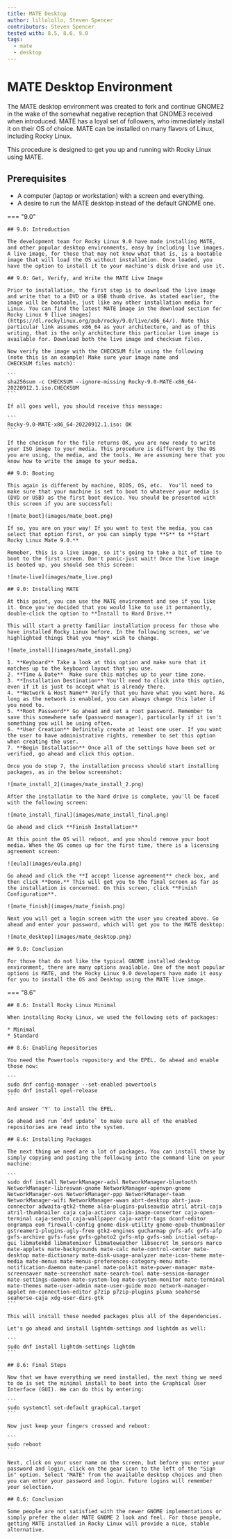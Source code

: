 ```yaml
---
title: MATE Desktop
author: lillolollo, Steven Spencer
contributors: Steven Spencer
tested with: 8.5, 8.6, 9.0
tags:
  - mate
  - desktop
---
```


# MATE Desktop Environment

The MATE desktop environment was created to fork and continue GNOME2 in the wake of the somewhat negative reception that GNOME3 received when introduced. MATE has a loyal set of followers, who immediately install it on their OS of choice. MATE can be installed on many flavors of Linux, including Rocky Linux.

This procedure is designed to get you up and running with Rocky Linux using MATE.

## Prerequisites

* A computer (laptop or workstation) with a screen and everything.
* A desire to run the MATE desktop instead of the default GNOME one.

=== "9.0"
    
    ## 9.0: Introduction 

    The development team for Rocky Linux 9.0 have made installing MATE, and other popular desktop environments, easy by including live images. A live image, for those that may not know what that is, is a bootable image that will load the OS without installation. Once loaded, you have the option to install it to your machine's disk drive and use it. 

    ## 9.0: Get, Verify, and Write the MATE Live Image

    Prior to installation, the first step is to download the live image and write that to a DVD or a USB thumb drive. As stated earlier, the image will be bootable, just like any other installation media for Linux. You can find the latest MATE image in the download section for Rocky Linux 9 [live images](https://dl.rockylinux.org/pub/rocky/9.0/live/x86_64/). Note this particular link assumes x86_64 as your architecture, and as of this writing, that is the only architecture this particular live image is available for. Download both the live image and checksum files. 

    Now verify the image with the CHECKSUM file using the following 
    (note this is an example! Make sure your image name and 
    CHECKSUM files match): 

    ```
    sha256sum -c CHECKSUM --ignore-missing Rocky-9.0-MATE-x86_64-20220912.1.iso.CHECKSUM
    ```

    If all goes well, you should receive this message:

    ```
    Rocky-9.0-MATE-x86_64-20220912.1.iso: OK
    ```
    
    If the checksum for the file returns OK, you are now ready to write your ISO image to your media. This procedure is different by the OS you are using, the media, and the tools. We are assuming here that you know how to write the image to your media.

    ## 9.0: Booting

    This again is different by machine, BIOS, OS, etc.  You'll need to make sure that your machine is set to boot to whatever your media is (DVD or USB) as the first boot device. You should be presented with this screen if you are successful: 

    ![mate_boot](images/mate_boot.png)

    If so, you are on your way! If you want to test the media, you can select that option first, or you can simply type **S** to **Start Rocky Linux Mate 9.0.**

    Remeber, this is a live image, so it's going to take a bit of time to boot to the first screen. Don't panic-just wait! Once the live image is booted up, you should see this screen:

    ![mate-live](images/mate_live.png)

    ## 9.0: Installing MATE

    At this point, you can use the MATE environment and see if you like it. Once you've decided that you would like to use it permanently, double-click the option to **Install to Hard Drive.**

    This will start a pretty familiar installation process for those who have installed Rocky Linux before. In the following screen, we've highlighted things that you *may* wish to change.

    ![mate_install](images/mate_install.png)

    1. **Keyboard** Take a look at this option and make sure that it matches up to the keyboard layout that you use.
    2. **Time & Date**  Make sure this matches up to your time zone.
    3. **Installation Destination** You'll need to click into this option, even if it is just to accept what is already there.
    4. **Network & Host Name** Verify that you have what you want here. As long as the network is enabled, you can always change this later if you need to.
    5. **Root Password** Go ahead and set a root password. Remember to save this somewhere safe (password manager), particularly if it isn't something you will be using often.
    6. **User Creation** Definitely create at least one user. If you want the user to have administrative rights, remember to set this option when creating the user. 
    7. **Begin Installation** Once all of the settings have been set or verified, go ahead and click this option.

    Once you do step 7, the installation process should start installing packages, as in the below screenshot:

    ![mate_install_2](images/mate_install_2.png)

    After the installatin to the hard drive is complete, you'll be faced with the following screen:

    ![mate_install_final](images/mate_install_final.png)

    Go ahead and click **Finish Installation**

    At this point the OS will reboot, and you should remove your boot media. When the OS comes up for the first time, there is a licensing agreement screen:

    ![eula](images/eula.png)

    Go ahead and click the **I accept license agreement** check box, and then click **Done.** This will get you to the final screen as far as the installation is concerned. On this screen, click **Finish Configuration**.

    ![mate_finish](images/mate_finish.png)

    Next you will get a login screen with the user you created above. Go ahead and enter your password, which will get you to the MATE desktop:

    ![mate_desktop](images/mate_desktop.png)

    ## 9.0: Conclusion

    For those that do not like the typical GNOME installed desktop environment, there are many options available. One of the most popular options is MATE, and the Rocky Linux 9.0 developers have made it easy for you to install the OS and Desktop using the MATE live image.

=== "8.6"

    ## 8.6: Install Rocky Linux Minimal

    When installing Rocky Linux, we used the following sets of packages:

    * Minimal
    * Standard

    ## 8.6: Enabling Repositories

    You need the Powertools repository and the EPEL. Go ahead and enable those now:

    ```
    sudo dnf config-manager --set-enabled powertools
    sudo dnf install epel-release
    ```

    And answer 'Y' to install the EPEL.

    Go ahead and run `dnf update` to make sure all of the enabled repositories are read into the system.

    ## 8.6: Installing Packages

    The next thing we need are a lot of packages. You can install these by simply copying and pasting the following into the command line on your machine:

    ```
    sudo dnf install NetworkManager-adsl NetworkManager-bluetooth NetworkManager-libreswan-gnome NetworkManager-openvpn-gnome NetworkManager-ovs NetworkManager-ppp NetworkManager-team NetworkManager-wifi NetworkManager-wwan abrt-desktop abrt-java-connector adwaita-gtk2-theme alsa-plugins-pulseaudio atril atril-caja atril-thumbnailer caja caja-actions caja-image-converter caja-open-terminal caja-sendto caja-wallpaper caja-xattr-tags dconf-editor engrampa eom firewall-config gnome-disk-utility gnome-epub-thumbnailer gstreamer1-plugins-ugly-free gtk2-engines gucharmap gvfs-afc gvfs-afp gvfs-archive gvfs-fuse gvfs-gphoto2 gvfs-mtp gvfs-smb initial-setup-gui libmatekbd libmatemixer libmateweather libsecret lm_sensors marco mate-applets mate-backgrounds mate-calc mate-control-center mate-desktop mate-dictionary mate-disk-usage-analyzer mate-icon-theme mate-media mate-menus mate-menus-preferences-category-menu mate-notification-daemon mate-panel mate-polkit mate-power-manager mate-screensaver mate-screenshot mate-search-tool mate-session-manager mate-settings-daemon mate-system-log mate-system-monitor mate-terminal mate-themes mate-user-admin mate-user-guide mozo network-manager-applet nm-connection-editor p7zip p7zip-plugins pluma seahorse seahorse-caja xdg-user-dirs-gtk
    ```

    This will install these needed packages plus all of the dependencies.

    Let's go ahead and install lightdm-settings and lightdm as well:

    ```
    sudo dnf install lightdm-settings lightdm
    ```

    ## 8.6: Final Steps

    Now that we have everything we need installed, the next thing we need to do is set the minimal install to boot into the Graphical User Interface (GUI). We can do this by entering:

    ```
    sudo systemctl set-default graphical.target
    ```

    Now just keep your fingers crossed and reboot:

    ```
    sudo reboot
    ```

    Next, click on your user name on the screen, but before you enter your password and login, click on the gear icon to the left of the "Sign in" option. Select "MATE" from the available desktop choices and then you can enter your password and login. Future logins will remember your selection.

    ## 8.6: Conclusion

    Some people are not satisfied with the newer GNOME implementations or simply prefer the older MATE GNOME 2 look and feel. For those people, getting MATE installed in Rocky Linux will provide a nice, stable alternative.
